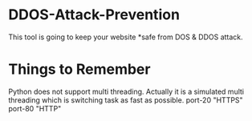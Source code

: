 # DDOS-Attack-Prevention
This tool is going to keep your website *safe from DOS & DDOS attack.


# Things to Remember
Python does not support multi threading.
Actually it is a simulated multi threading which is switching task as fast as possible.
port-20 "HTTPS"
port-80 "HTTP"
